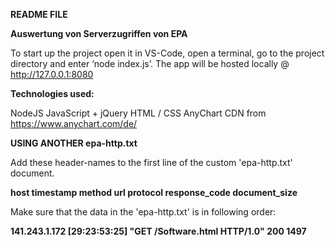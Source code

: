 **README FILE**

**Auswertung von Serverzugriffen von EPA**

To start up the project open it in VS-Code, open a terminal, go to the project directory and enter ‘node index.js’. The app will be hosted locally @ http://127.0.0.1:8080

**Technologies used:**

NodeJS
JavaScript + jQuery
HTML / CSS
AnyChart CDN from https://www.anychart.com/de/

**USING ANOTHER epa-http.txt**

Add these header-names to the first line of the custom 'epa-http.txt' document.

**host timestamp method url protocol response_code document_size**

Make sure that the data in the 'epa-http.txt' is in following order:

**141.243.1.172 [29:23:53:25] "GET /Software.html HTTP/1.0" 200 1497**